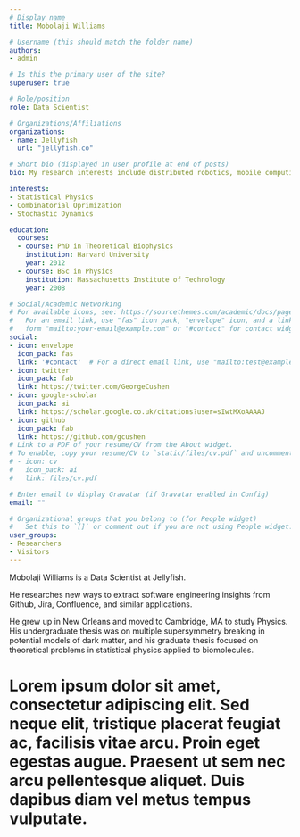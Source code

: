 ```yaml
---
# Display name
title: Mobolaji Williams

# Username (this should match the folder name)
authors:
- admin

# Is this the primary user of the site?
superuser: true

# Role/position
role: Data Scientist

# Organizations/Affiliations
organizations:
- name: Jellyfish
  url: "jellyfish.co"

# Short bio (displayed in user profile at end of posts)
bio: My research interests include distributed robotics, mobile computing and programmable matter.

interests:
- Statistical Physics
- Combinatorial Oprimization
- Stochastic Dynamics

education:
  courses:
  - course: PhD in Theoretical Biophysics
    institution: Harvard University
    year: 2012
  - course: BSc in Physics
    institution: Massachusetts Institute of Technology
    year: 2008

# Social/Academic Networking
# For available icons, see: https://sourcethemes.com/academic/docs/page-builder/#icons
#   For an email link, use "fas" icon pack, "envelope" icon, and a link in the
#   form "mailto:your-email@example.com" or "#contact" for contact widget.
social:
- icon: envelope
  icon_pack: fas
  link: '#contact'  # For a direct email link, use "mailto:test@example.org".
- icon: twitter
  icon_pack: fab
  link: https://twitter.com/GeorgeCushen
- icon: google-scholar
  icon_pack: ai
  link: https://scholar.google.co.uk/citations?user=sIwtMXoAAAAJ
- icon: github
  icon_pack: fab
  link: https://github.com/gcushen
# Link to a PDF of your resume/CV from the About widget.
# To enable, copy your resume/CV to `static/files/cv.pdf` and uncomment the lines below.
# - icon: cv
#   icon_pack: ai
#   link: files/cv.pdf

# Enter email to display Gravatar (if Gravatar enabled in Config)
email: ""

# Organizational groups that you belong to (for People widget)
#   Set this to `[]` or comment out if you are not using People widget.
user_groups:
- Researchers
- Visitors
---
```


Mobolaji Williams is a Data Scientist at Jellyfish. 

He researches new ways to extract software engineering insights from Github, Jira, Confluence, and similar applications. 

He grew up in New Orleans and moved to Cambridge, MA to study Physics. His undergraduate thesis was on multiple supersymmetry breaking in potential models of dark matter, and his graduate thesis focused on theoretical problems in statistical physics applied to biomolecules. 

# Lorem ipsum dolor sit amet, consectetur adipiscing elit. Sed neque elit, tristique placerat feugiat ac, facilisis vitae arcu. Proin eget egestas augue. Praesent ut sem nec arcu pellentesque aliquet. Duis dapibus diam vel metus tempus vulputate.
